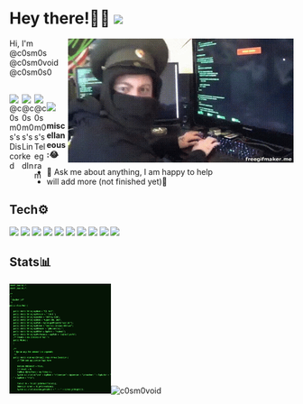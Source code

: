 # Hey there!🐱‍💻 <img src="https://media.giphy.com/media/hvRJCLFzcasrR4ia7z/giphy.gif" width="25px">

<img align="right" alt="GIF" src="https://github.com/c0sm0void/c0sm0void/blob/main/omghack.gif" width="400" height="220" />
  
Hi, I'm @c0sm0s @c0sm0void @c0sm0s0

<br />
<a href="https://discord.gg/mQ5XJme">
  <img align="left" alt="@c0sm0s's Discord" width="22px" src="https://cdn.jsdelivr.net/npm/simple-icons@v3/icons/discord.svg" />
</a>

<a href="https://www.linkedin.com/in/minhajulhossain/">
  <img align="left" alt="@c0sm0s's LinkedIn" width="22px" src="https://cdn.jsdelivr.net/npm/simple-icons@v3/icons/linkedin.svg" />
</a>

<a href="https://t.me/c0sm0s0">
  <img align="left" alt="@c0sm0s's Telegram" width="22px" src="https://cdn.jsdelivr.net/npm/simple-icons@v3/icons/telegram.svg" />
</a>


![](https://visitor-badge.glitch.me/badge?page_id=c0sm0void.c0sm0void)

**miscellaneous:😂**
- 💬 Ask me about anything, I am happy to help 
- will add more (not finished yet)🥺

## Tech⚙️
![](https://img.shields.io/badge/OS-Linux-informational?style=flat&logo=linux&logoColor=white&color=2bbc8a)
![](https://badgen.net/badge/icon/windows?icon=windows&label)
![](https://img.shields.io/badge/Shell-Bash-informational?style=flat&logo=gnu-bash&logoColor=white&color=2bbc8a)
![](https://badgen.net/badge/icon/atom?icon=atom&label)
![](https://badgen.net/badge/icon/azure?icon=azure&label)
![](https://badgen.net/badge/icon/git?icon=git&label)
![](https://badgen.net/badge/icon/github?icon=github&label)
![](https://badgen.net/badge/icon/terminal?icon=terminal&label)
![](https://badgen.net/badge/icon/visualstudio?icon=visualstudio&label)
![](https://badgen.net/badge/icon/awesome?icon=awesome&label)


## Stats📊
<img alt="GIF" src="https://github.com/c0sm0void/c0sm0void/blob/main/script.gif" width="180" height="195"><img src="https://github-readme-stats.vercel.app/api?username=c0sm0void&show_icons=true&theme=gotham" alt="c0sm0void">
